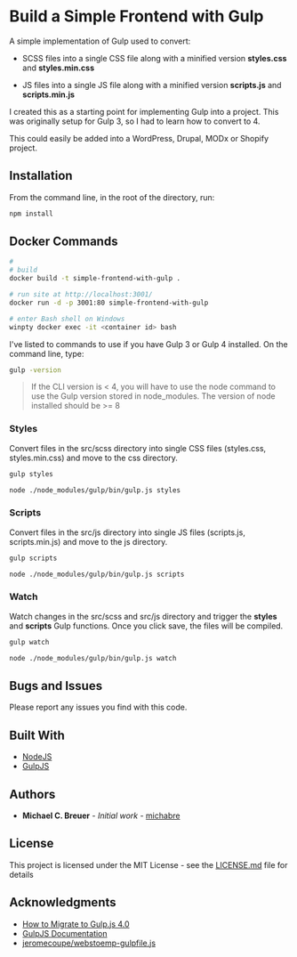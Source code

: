 # Build a Simple Frontend with Gulp

A simple implementation of Gulp used to convert:

- SCSS files into a single CSS file along with a minified version
  **styles.css** and **styles.min.css**

- JS files into a single JS file along with a minified version
  **scripts.js** and **scripts.min.js**

I created this as a starting point for implementing Gulp into a project. This was originally setup for Gulp 3, so I had to learn how to convert to 4.

This could easily be added into a WordPress, Drupal, MODx or Shopify project.

## Installation

From the command line, in the root of the directory, run:

```bash
npm install
```

## Docker Commands

```bash
# 
# build
docker build -t simple-frontend-with-gulp .

# run site at http://localhost:3001/
docker run -d -p 3001:80 simple-frontend-with-gulp

# enter Bash shell on Windows
winpty docker exec -it <container id> bash
```

I've listed to commands to use if you have Gulp 3 or Gulp 4 installed. On the command line, type:

```bash
gulp -version
```

> If the CLI version is < 4, you will have to use the node command to use the Gulp version stored in node_modules. The version of node installed should be >= 8

### Styles

Convert files in the src/scss directory into single CSS files (styles.css, styles.min.css) and move to the css directory.

```bash
gulp styles
```

```bash
node ./node_modules/gulp/bin/gulp.js styles
```

### Scripts

Convert files in the src/js directory into single JS files (scripts.js, scripts.min.js) and move to the js directory.

```bash
gulp scripts
```

```bash
node ./node_modules/gulp/bin/gulp.js scripts
```

### Watch

Watch changes in the src/scss and src/js directory and trigger the **styles** and **scripts** Gulp functions. Once you click save, the files will be compiled.

```bash
gulp watch
```

```bash
node ./node_modules/gulp/bin/gulp.js watch
```

## Bugs and Issues

Please report any issues you find with this code.

## Built With

- [NodeJS](https://nodejs.org/)
- [GulpJS](https://gulpjs.com/)

## Authors

- **Michael C. Breuer** - _Initial work_ - [michabre](https://github.com/michabre)

## License

This project is licensed under the MIT License - see the [LICENSE.md](LICENSE.md) file for details

## Acknowledgments

- [How to Migrate to Gulp.js 4.0](https://www.sitepoint.com/how-to-migrate-to-gulp-4/)
- [GulpJS Documentation](https://gulpjs.com/docs/en/getting-started/quick-start)
- [jeromecoupe/webstoemp-gulpfile.js](https://gist.github.com/jeromecoupe/0b807b0c1050647eb340360902c3203a)
